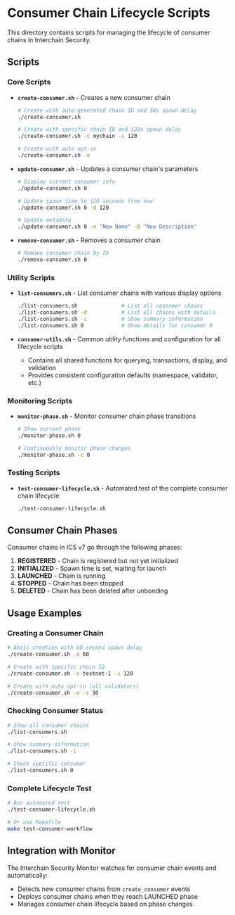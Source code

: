 # Consumer Chain Lifecycle Scripts

This directory contains scripts for managing the lifecycle of consumer chains in Interchain Security.

## Scripts

### Core Scripts

- **`create-consumer.sh`** - Creates a new consumer chain

  ```bash
  # Create with auto-generated chain ID and 30s spawn delay
  ./create-consumer.sh

  # Create with specific chain ID and 120s spawn delay
  ./create-consumer.sh -c mychain -s 120

  # Create with auto opt-in
  ./create-consumer.sh -o
  ```

- **`update-consumer.sh`** - Updates a consumer chain's parameters

  ```bash
  # Display current consumer info
  ./update-consumer.sh 0

  # Update spawn time to 120 seconds from now
  ./update-consumer.sh 0 -d 120

  # Update metadata
  ./update-consumer.sh 0 -n "New Name" -D "New Description"
  ```

- **`remove-consumer.sh`** - Removes a consumer chain

  ```bash
  # Remove consumer chain by ID
  ./remove-consumer.sh 0
  ```

### Utility Scripts

- **`list-consumers.sh`** - List consumer chains with various display options

  ```bash
  ./list-consumers.sh              # List all consumer chains
  ./list-consumers.sh -d           # List all chains with details
  ./list-consumers.sh -i           # Show summary information
  ./list-consumers.sh 0            # Show details for consumer 0
  ```

- **`consumer-utils.sh`** - Common utility functions and configuration for all lifecycle scripts
  - Contains all shared functions for querying, transactions, display, and validation
  - Provides consistent configuration defaults (namespace, validator, etc.)

### Monitoring Scripts

- **`monitor-phase.sh`** - Monitor consumer chain phase transitions

  ```bash
  # Show current phase
  ./monitor-phase.sh 0

  # Continuously monitor phase changes
  ./monitor-phase.sh -c 0
  ```

### Testing Scripts

- **`test-consumer-lifecycle.sh`** - Automated test of the complete consumer chain lifecycle

  ```bash
  ./test-consumer-lifecycle.sh
  ```

## Consumer Chain Phases

Consumer chains in ICS v7 go through the following phases:

1. **REGISTERED** - Chain is registered but not yet initialized
2. **INITIALIZED** - Spawn time is set, waiting for launch
3. **LAUNCHED** - Chain is running
4. **STOPPED** - Chain has been stopped
5. **DELETED** - Chain has been deleted after unbonding

## Usage Examples

### Creating a Consumer Chain

```bash
# Basic creation with 60 second spawn delay
./create-consumer.sh -s 60

# Create with specific chain ID
./create-consumer.sh -c testnet-1 -s 120

# Create with auto opt-in (all validators)
./create-consumer.sh -o -s 30
```

### Checking Consumer Status

```bash
# Show all consumer chains
./list-consumers.sh

# Show summary information
./list-consumers.sh -i

# Check specific consumer
./list-consumers.sh 0
```

### Complete Lifecycle Test

```bash
# Run automated test
./test-consumer-lifecycle.sh

# Or use Makefile
make test-consumer-workflow
```

## Integration with Monitor

The Interchain Security Monitor watches for consumer chain events and automatically:

- Detects new consumer chains from `create_consumer` events
- Deploys consumer chains when they reach LAUNCHED phase
- Manages consumer chain lifecycle based on phase changes

